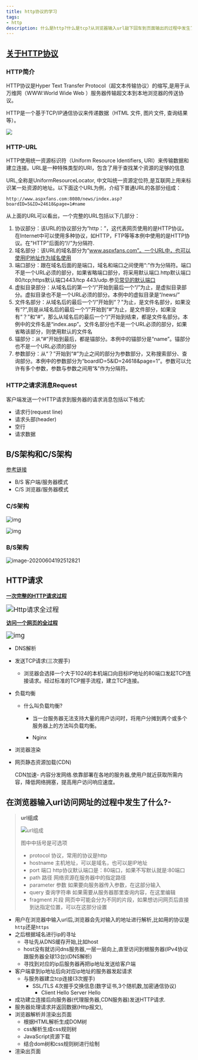 ```yaml
---
title: http协议的学习
tags:
- http
description: 什么是http?什么是tcp?从浏览器输入url敲下回车到页面输出的过程中发生了什么?
---
```


## [关于HTTP协议](https://www.cnblogs.com/ranyonsue/p/5984001.html)

### HTTP简介

HTTP协议是Hyper Text Transfer Protocol（超文本传输协议）的缩写,是用于从万维网（WWW:World Wide Web ）服务器传输超文本到本地浏览器的传送协议。

HTTP是一个基于TCP/IP通信协议来传递数据（HTML 文件, 图片文件, 查询结果等）。

![](https://upload-images.jianshu.io/upload_images/2964446-5a35e17f298a48e1.jpg?imageMogr2/auto-orient/strip%7CimageView2/2)

### HTTP-URL

HTTP使用统一资源标识符（Uniform Resource Identifiers, URI）来传输数据和建立连接。URL是一种特殊类型的URI，包含了用于查找某个资源的足够的信息

URL,全称是UniformResourceLocator, 中文叫统一资源定位符,是互联网上用来标识某一处资源的地址。以下面这个URL为例，介绍下普通URL的各部分组成：

`http://www.aspxfans.com:8080/news/index.asp?boardID=5&ID=24618&page=1#name`

从上面的URL可以看出，一个完整的URL包括以下几部分：

1. 协议部分：该URL的协议部分为“http：”，这代表网页使用的是HTTP协议。在Internet中可以使用多种协议，如HTTP，FTP等等本例中使用的是HTTP协议。在"HTTP"后面的“//”为分隔符.
2. 域名部分：该URL的域名部分为“www.aspxfans.com”。一个URL中，也可以使用IP地址作为域名使用
3. 端口部分：跟在域名后面的是端口，域名和端口之间使用“:”作为分隔符。端口不是一个URL必须的部分，如果省略端口部分，将采用默认端口.http默认端口80/tcp;https默认端口443/tcp 443/udp.参见[常见的默认端口](https://blog.csdn.net/u014421556/article/details/51671353)
4. 虚拟目录部分：从域名后的第一个“/”开始到最后一个“/”为止，是虚拟目录部分。虚拟目录也不是一个URL必须的部分。本例中的虚拟目录是“/news/”
5. 文件名部分：从域名后的最后一个“/”开始到“？”为止，是文件名部分，如果没有“?”,则是从域名后的最后一个“/”开始到“#”为止，是文件部分，如果没有“？”和“#”，那么从域名后的最后一个“/”开始到结束，都是文件名部分。本例中的文件名是“index.asp”。文件名部分也不是一个URL必须的部分，如果省略该部分，则使用默认的文件名
6. 锚部分：从“#”开始到最后，都是锚部分。本例中的锚部分是“name”。锚部分也不是一个URL必须的部分
7. 参数部分：从“？”开始到“#”为止之间的部分为参数部分，又称搜索部分、查询部分。本例中的参数部分为“boardID=5&ID=24618&page=1”。参数可以允许有多个参数，参数与参数之间用“&”作为分隔符。

### HTTP之请求消息Request

客户端发送一个HTTP请求到服务器的请求消息包括以下格式:

- 请求行(request line)
- 请求头部(header)
- 空行
- 请求数据

## B/S架构和C/S架构

[参考链接](https://blog.csdn.net/tennysonsky/article/details/45062079)

- B/S	客户端/服务器模式
- C/S    浏览器/服务器模式

### C/S架构

![img](https://img-blog.csdn.net/20150415173118535)

![img](https://img-blog.csdn.net/20150415191106683)

### B/S架构

![image-20200604192512821](http介绍.assets/image-20200604192512821.png)



## HTTP请求

**[一次完整的HTTP请求过程](https://zhuanlan.zhihu.com/p/38240894)**

<img src="https://pic1.zhimg.com/80/v2-4a9996d1f96058dc50a49caa8ddb5b90_720w.jpg" alt="Http请求全过程" style="zoom:125%;" />



**[访问一个网页的全过程]()**

<img src="https://img-blog.csdn.net/20180929162504523?watermark/2/text/aHR0cHM6Ly9ibG9nLmNzZG4ubmV0L3dlaWJvMTIzMDEyMw==/font/5a6L5L2T/fontsize/400/fill/I0JBQkFCMA==/dissolve/70" alt="img" style="zoom:125%;" />

- DNS解析

- 发送TCP请求(三次握手)

  - 浏览器会选择一个大于1024的本机端口向目标IP地址的80端口发起TCP连接请求。经过标准的TCP握手流程，建立TCP连接。

- 负载均衡

  - 什么叫负载均衡?

    - 当一台服务器无法支持大量的用户访问时，将用户分摊到两个或多个服务器上的方法叫负载均衡。

    - Nginx

- 浏览器渲染

- 网页静态资源加载(CDN)

  CDN加速- 内容分发网络.依靠部署在各地的服务器,使用户就近获取所需内容，降低网络拥塞，提高用户访问响应速度。



## 在浏览器输入url访问网址的过程中发生了什么?- 

> **url组成**
>
> ![url组成](https://upload-images.jianshu.io/upload_images/301420-e308f1b76b1bfc97.png?imageMogr2/auto-orient/strip|imageView2/2/w/902/format/webp)
>
> 图中中括号是可选项
>
> - protocol 协议，常用的协议是http
> - hostname 主机地址，可以是域名，也可以是IP地址
> - port 端口 http协议默认端口是：80端口，如果不写默认就是:80端口
> - path 路径 网络资源在服务器中的指定路径
> - parameter 参数 如果要向服务器传入参数，在这部分输入
> - query 查询字符串 如果需要从服务器那里查询内容，在这里编辑
> - fragment 片段 网页中可能会分为不同的片段，如果想访问网页后直接到达指定位置，可以在这部分设置

- 用户在浏览器中输入url后,浏览器会先对输入的地址进行解析,比如用的协议是`http`还是`https`
- 之后根据域名进行ip的寻址
  - 寻址先从DNS缓存开始,比如host
  - host没有就访问dns服务器,一层一层向上,直至访问到根服务器(IPv4协议跟服务器全球13台)(DNS解析)
  - 寻找到对应的ip后服务器再把ip地址发送给客户端
- 客户端拿到ip地址后向对应ip地址的服务器发起请求
  - 与服务器建立tcp连接(3次握手)
    - SSL/TLS 4次握手交换信息(数字证书,3个随机数,加密通信协议)
      - Client Hello	Server Hello
- 成功建立连接后向服务器(代理服务器,CDN服务器)发送HTTP请求.
- 服务器处理请求并返回数据(Http报文),
- 浏览器解析并渲染出页面
  - 根据HTML解析生成DOM树
  - css解析生成css规则树
  - JavaScript资源下载
  - 结合dom树和css规则树进行绘制
- 渲染出页面